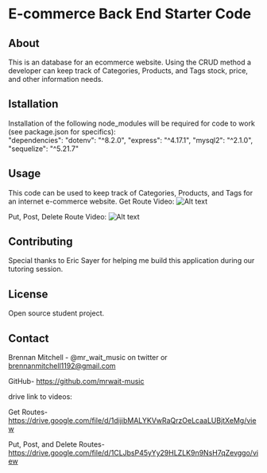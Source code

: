# E-commerce Back End Starter Code

## About 
This is an database for an ecommerce website. Using the CRUD method a developer can keep track of Categories, Products, and Tags stock, price, and other information needs.

## Istallation
Installation of the following node_modules will be required for code to work (see package.json for specifics):  
 "dependencies": 
    "dotenv": "^8.2.0",
    "express": "^4.17.1",
    "mysql2": "^2.1.0",
    "sequelize": "^5.21.7"

## Usage
This code can be used to keep track of Categories, Products, and Tags for an internet e-commerce website.
Get Route Video:
![Alt text](get_routes.gif)

Put, Post, Delete Route Video:
![Alt text](ppd_routes.gif)

## Contributing
Special thanks to Eric Sayer for helping me build this application during our tutoring session.
## License
Open source student project.
## Contact
Brennan Mitchell - @mr_wait_music on twitter or brennanmitchell1192@gmail.com

GitHub- https://github.com/mrwait-music

drive link to videos: 

Get Routes- https://drive.google.com/file/d/1dijibMALYKVwRaQrzOeLcaaLUBjtXeMg/view

Put, Post, and Delete Routes- https://drive.google.com/file/d/1CLJbsP45yYy29HLZLK9n9NsH7qZevggo/view